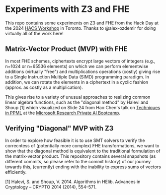 # Experiments with Z3 and FHE

This repo contains some experiments on Z3 and FHE from the Hack Day at the 2024 [HACS Workshop](https://www.hacs-workshop.org/) in Toronto.
Thanks to @alex-ozdemir for doing virtually all of the work here! 

## Matrix-Vector Product (MVP) with FHE
In most FHE schemes, ciphertexts encrypt large vectors of integers (e.g., n=1024 or n=65536 elements) 
on which we can perform elementwise additions (virtually "free") and multiplications operations (costly) 
giving rise to a Single Instruction Multiple Data (SIMD) programming paradigm.
In addition, we can rotate the elements in a ciphertext in a cyclic fashion (approx. as costly as a multiplication).

This gives rise to a variety of unusual approaches to realizing common linear algebra functions, such as the "diagonal method" by Halevi and Shoup [1]
which visualized on Slide 24 from Hao Chen's talk on [Techniques in PPML](https://github.com/WeiDaiWD/Private-AI-Bootcamp-Materials/blob/master/4_Hao_Techniques_in_PPML.pdf) 
at the [Microsoft Research Private AI Bootcamp](https://www.microsoft.com/en-us/research/video/private-ai-bootcamp-techniques-in-ppml/).

## Verifying "Diagonal" MVP with Z3
In order to explore how feasible it is to use SMT solvers to verify the correcntess of (potentially more complex) FHE transformations,
we want to show that the diagonal method is equivalent to the traditional formulation of the matrix-vector product.
This repository contains several snapshots (as different commits, so please refer to the commit history) of our journey towards this, 
(currently) ending with the inability to express sums of vectors efficiently.


[1] Halevi, S. and Shoup, V. 2014. Algorithms in HElib. Advances in Cryptology – CRYPTO 2014 (2014), 554–571.
